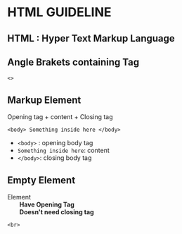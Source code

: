 # HTML GUIDELINE


## HTML : Hyper Text Markup Language

## Angle Brakets containing Tag
```
<>
```

## Markup Element
Opening tag + content + Closing tag
```
<body> Something inside here </body> 
```
* ```<body>``` : opening body tag
* ```Something inside here```: content
* ```</body>```: closing body tag

## Empty Element
Element <br>
&nbsp;&nbsp;&nbsp;&nbsp;&nbsp;&nbsp; **Have Opening Tag** <br>
&nbsp;&nbsp;&nbsp;&nbsp;&nbsp;&nbsp; **Doesn't need closing tag**
```
<br>
```
